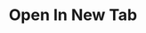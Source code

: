 ---
  id: "31579"
  fieldLayoutId: "89"
  uid: "1732d0af-5bec-4989-b56f-5c12b5fa3e74"
  enabled: "1"
  archived: "0"
  dateCreated: "2018-12-11 06:42:49"
  dateUpdated: "2019-01-28 02:47:30"
  siteSettingsId: "31579"
  slug: "open-in-new-tab"
  siteId: "1"
  uri: "patterns/web/entry/open-in-new-tab"
  enabledForSite: "1"
  sectionId: "2"
  typeId: "2"
  authorId: "1"
  postDate: "2018-12-11 06:42:00"
  expiryDate: null
  contentId: "31573"
  title: "Open In New Tab"
  field_allColorsComputed: null
  field_allColorsComputedIllustration: null
  field_allColorsComputedThumbnail: null
  field_appDescription: null
  field_appDescriptionSentiment: null
  field_audio: "0"
  field_authorFaq: null
  field_bgThumbPosition: "right center"
  field_body: null
  field_captureSize: null
  field_categoriesRaw: "learnability,navigability,"
  field_categoryInPlainText: null
  field_coldThumbTransform: null
  field_colorPalette: null
  field_contributorName: null
  field_contributorUrl: null
  field_coverColor: null
  field_dominantColor: null
  field_externalContributor: "0"
  field_fetchWebsiteData: null
  field_fullName: null
  field_gfycatSource: null
  field_gif: "0"
  field_gumletUrl: null
  field_gumletUrlNoPreParse: null
  field_howHelps: "<p><strong>Navigability and Learnability</strong></p><p>In this example, we see two solutions that improve the experience of the passenger visiting this website.</p><p>On the one hand, we have a classic coach-mark that teaches the user about functionality that is not evident in the first layer of interaction.</p><p>On the other hand, the functionality that the coach-mark is teaching (a dedicated button to open the map in a new tab), is by itself a great solution that improves the navigability of the website and allows users to quickly trigger an expected interaction for a page of this nature (launching in a new tab to keep at hand).</p>"
  field_howWorks: "<p>Alaska Airlines as many other airlines in North America provides in-flight WiFi for the passenger. The WiFi is generally a paid service that requires a payment to enable free browsing. However, many airlines like Alaska provide extra functionality through their WiFi at no cost.</p><p>These functionalities include In-Flight entertainment, airline information, gateway information, and flight tracker.</p><p>When passengers connect to Alaska Airlines' in-flight WiFi and navigate to the flight tracker, they are greeted by a small coach-mark that teaches them about a dedicated button to launch the map in a new tab. Doing the latter, allows the passengers to keep navigating the in-flight website while having a single tab for their flight information.</p>"
  field_iconColors: null
  field_iconComputedColors: null
  field_illustrationSource: null
  field_imagePathRaw: "https://s3-us-west-2.amazonaws.com/waveguideio/captures/waves/alaskair.png"
  field_imageTextOcr: null
  field_depthArticleBody: null
  field_lpSentimentScore: null
  field_lpUrl: null
  field_mediaEmbed: "<figure><img src=\"{asset:31578:url||https://s3-us-west-2.amazonaws.com/waveguideio/captures/waves/alaskair.png}\" alt=\"\" /></figure>"
  field_mobileId: null
  field_mobileShotSrc: null
  field_newsObject: null
  field_pageFetchJsonString: null
  field_patternSrc: "Alaska Airlines"
  field_platformRaw: "Web"
  field_qualityDescription: null
  field_rawResponse: null
  field_readingDuration: null
  field_readingDurationSeconds: null
  field_readingEaseLevel: null
  field_readingEaseScore: null
  field_references: null
  field_screenshotColors: null
  field_screenshotComputedColors: null
  field_sourceFromArchive: null
  field_strategyDescription: null
  field_thumbColors: null
  field_thumbVideoUrl: null
  field_webDescription: null
  field_webTitle: null
  field_what: "<p>This is a solution found in the Alaska Airlines in-flight website. When you open the flight tracker map, the website teaches you with a coach-mark that the arrow button on the top right corner launches the tracker in a new tab of the browser.</p>"
  root: null
  lft: null
  rgt: null
  level: null
  structureId: null
  layout: layouts/post.njk
---